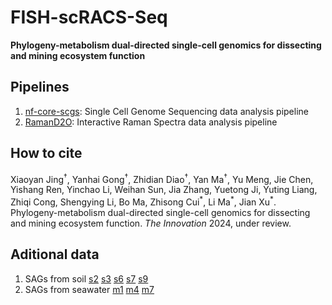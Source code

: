 # FISH-scRACS-Seq

**Phylogeny-metabolism dual-directed single-cell genomics for dissecting and mining ecosystem function**

## Pipelines
1. [nf-core-scgs](https://github.com/gongyh/nf-core-scgs): Single Cell Genome Sequencing data analysis pipeline
2. [RamanD2O](https://github.com/gongyh/RamanD2O): Interactive Raman Spectra data analysis pipeline

## How to cite
Xiaoyan Jing<sup>†</sup>, Yanhai Gong<sup>†</sup>, Zhidian Diao<sup>†</sup>, Yan Ma<sup>†</sup>, Yu Meng, Jie Chen, Yishang Ren, Yinchao Li, Weihan Sun, Jia Zhang, Yuetong Ji, Yuting Liang, Zhiqi Cong, Shengying Li, Bo Ma, Zhisong Cui<sup>\*</sup>, Li Ma<sup>\*</sup>, Jian Xu<sup>\*</sup>. Phylogeny-metabolism dual-directed single-cell genomics for dissecting and mining ecosystem function. *The Innovation* 2024, under review.

## Aditional data
1. SAGs from soil
[s2](SAGs/soil/s2_Moraxella.fasta.gz)
[s3](SAGs/soil/s3_Moraxella.fasta.gz)
[s6](SAGs/soil/s6_Acinetobacter.fasta.gz)
[s7](SAGs/soil/s7_Moraxella.fasta.gz)
[s9](SAGs/soil/s9_Moraxella.fasta.gz)
2. SAGs from seawater
[m1](SAGs/marine/m1_Pseudoalteromonas.fasta.gz)
[m4](SAGs/marine/m4_Pseudoalteromonas.fasta.gz)
[m7](SAGs/marine/m7_Pseudoalteromonas.fasta.gz)

